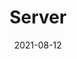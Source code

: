---
title: "Server"
linkTitle: "Server"
weight: 6
date: 2021-08-12
description: >
  Learn how to use bRPC server.
---